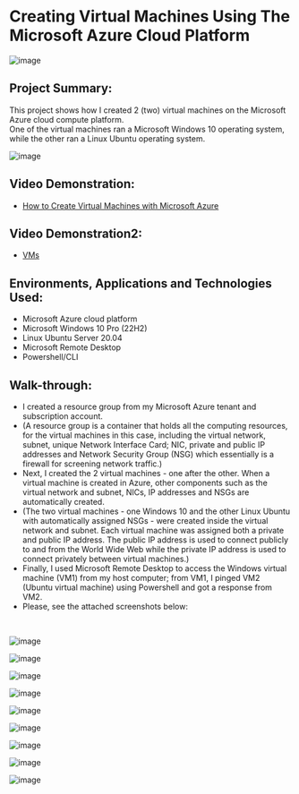 <h1>Creating Virtual Machines Using The Microsoft Azure Cloud Platform</h1>

![image](https://github.com/patrickoigwilo/My-CourseCareers-FinalExam-Project/assets/162601853/2d70d06c-1917-4cc8-a580-fa4cf4d9ed40)


<h2>Project Summary:</h2>
This project shows how I created 2 (two) virtual machines on the Microsoft Azure cloud compute platform.<br>
One of the virtual machines ran a Microsoft Windows 10 operating system, while the other ran a Linux Ubuntu operating system.


![image](https://github.com/patrickoigwilo/My-CourseCareers-FinalExam-Project/assets/162601853/eb29e7bb-2870-45ed-89bb-3339b32aa101)

<h2>Video Demonstration:</h2>

- [How to Create Virtual Machines with Microsoft Azure](https://vimeo.com/926466313/3d033e1abf?share=copy)


<h2>Video Demonstration2:</h2>

- [VMs](https://vimeo.com/927245267?share=copy)
  
  

<h2>Environments, Applications and Technologies Used:</h2>

- Microsoft Azure cloud platform
- Microsoft Windows 10 Pro (22H2)
- Linux Ubuntu Server 20.04
- Microsoft Remote Desktop
- Powershell/CLI

<h2>Walk-through:</h2>

- I created a resource group from my Microsoft Azure tenant and subscription account.
- (A resource group is a container that holds all the computing resources, for the virtual machines in this case, including the virtual network, subnet, unique Network Interface Card; NIC, private and public IP addresses and Network Security Group (NSG) which essentially is a firewall for screening network traffic.)
- Next, I created the 2 virtual machines - one after the other. When a virtual machine is created in Azure, other components such as the virtual network and subnet, NICs, IP addresses and NSGs are automatically created.
- (The two virtual machines - one Windows 10 and the other Linux Ubuntu with automatically assigned NSGs - were created inside the virtual network and subnet. Each virtual machine was assigned both a private and public IP address. The public IP address is used to connect publicly to and from the World Wide Web while the private IP address is used to connect privately between virtual machines.)
- Finally, I used Microsoft Remote Desktop to access the Windows virtual machine (VM1) from my host computer; from VM1, I pinged VM2 (Ubuntu virtual machine) using Powershell and got a response from VM2.
- Please, see the attached screenshots below:
</br>

![image](https://github.com/patrickoigwilo/My-CourseCareers-FinalExam-Project/assets/162601853/bd63885f-491b-4a23-a18b-a947487f94b2)

![image](https://github.com/patrickoigwilo/My-CourseCareers-FinalExam-Project/assets/162601853/39c82d5a-fa33-49bf-aaaa-9c4763a2b062)

![image](https://github.com/patrickoigwilo/My-CourseCareers-FinalExam-Project/assets/162601853/9504575b-3e79-4d17-bf80-47fca22fe078)

![image](https://github.com/patrickoigwilo/My-CourseCareers-FinalExam-Project/assets/162601853/748181df-58ed-409f-9d48-29ed96578115)

![image](https://github.com/patrickoigwilo/My-CourseCareers-FinalExam-Project/assets/162601853/7c35dced-87de-4aea-bd7d-e3ea54bc3c60)

![image](https://github.com/patrickoigwilo/My-CourseCareers-FinalExam-Project/assets/162601853/268c8f13-6992-4fad-b44c-49d0de938226)

![image](https://github.com/patrickoigwilo/My-CourseCareers-FinalExam-Project/assets/162601853/d43dec1b-1f6f-41bd-ab9c-d3d5ebf73eb1)

![image](https://github.com/patrickoigwilo/My-CourseCareers-FinalExam-Project/assets/162601853/cb070d4a-0dbb-4e2f-8ced-13fbb8a98368)

![image](https://github.com/patrickoigwilo/My-CourseCareers-FinalExam-Project/assets/162601853/10e7ad4a-178b-4003-9737-a6c8befd30b2)

